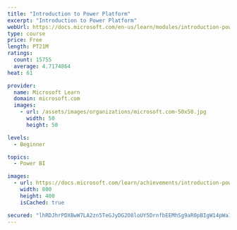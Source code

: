 ```yaml
---
title: "Introduction to Power Platform"
excerpt: "Introduction to Power Platform"
webUrl: https://docs.microsoft.com/en-us/learn/modules/introduction-power-platform/
type: course
price: Free
length: PT21M
ratings:
  count: 15755
  average: 4.7174864
heat: 61

provider:
  name: Microsoft Learn
  domain: microsoft.com
  images:
    - url: /assets/images/organizations/microsoft.com-50x50.jpg
      width: 50
      height: 50

levels:
  - Beginner

topics:
  - Power BI

images:
  - url: https://docs.microsoft.com/learn/achievements/introduction-power-platform-social.png
    width: 800
    height: 400
    isCached: true

secured: "lhRDJhrPDXBwW7LA2zn5TeGJyDG2O8loUY5DrnfbEEMhSg9aR0pBIgW14pWaIPiutuxXuJpdNH6Gdmw8qb4WMdGgi28ZDmT0zHzTWrk+w4xeAP5uQv3LC3zQf7ogM8x5HoNvW4upE2r6ms/NbIQ80B4zWrt5hDZjVHgEA4FPl+gCnwUelmay7kYZOHesoyj9c5vSsegSEdns2IrfjY37WJstrRAmMhqqu0BbpPHXZSCgKDUbR/eBWjLnC7IpAAEPbgKVOMi8BcWsXjb0EJmkvnOegIisvyygBqcgXw8X5FLIgYpYjmMu6jLO6BY2aY3yBDf0nmm2YZVduwsMsV40SPsamzuEZCPM/R8ekLN2kgOpKwUP3ashlcZQ54xkUAPIVepdaJ9mtFcYPTvX11nebfiNvtzakz0mAsEvWSXqyFPPjfrKSYEZ15lmZPFqIO+J;tTrtMYtP4kl7XjslWjK+hQ=="
---
```


